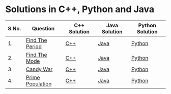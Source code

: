 # Solutions in C++, Python and Java

| S.No. | Question | C++ Solution | Java Solution | Python Solution |
|----| --------------- | -------- | -------- | -------- |
|1. | [Find The Period](https://www.hackerrank.com/contests/cook-the-code-1/challenges/find-the-period) |[C++](./find-the-period/find-the-period.cpp) |[Java](./find-the-period/find-the-period.java)|[Python](./find-the-period/find-the-period.py)|
|2. | [Find The Mode](https://www.hackerrank.com/contests/cook-the-code-1/challenges/find-the-mode) |[C++](./find-the-mode/find-the-mode.cpp) |[Java](./find-the-mode/find-the-mode.java)|[Python](./find-the-mode/find-the-mode.py)|
|3. | [Candy War](https://www.hackerrank.com/contests/cook-the-code-1/challenges/candy-war) |[C++](./candy-war/candy-war.cpp) |[Java](./candy-war/candy-war.java)|[Python](./candy-war/candy-war.py)|
|4. | [Prime Population](https://www.hackerrank.com/contests/cook-the-code-1/challenges/prime-population) |[C++](./prime-population/prime-population.cpp) |[Java](./prime-population/prime-population.java)|[Python](./prime-population/prime-population.py)|
